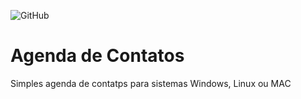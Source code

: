 ![GitHub](https://img.shields.io/github/license/gabpereiraa/agenda?style=flat-square)
# Agenda de Contatos
Simples agenda de contatps para sistemas Windows, Linux ou MAC
